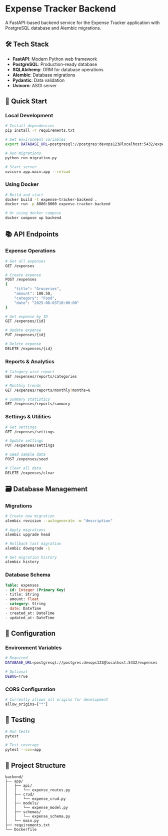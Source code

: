 # Expense Tracker Backend

A FastAPI-based backend service for the Expense Tracker application with PostgreSQL database and Alembic migrations.

## 🛠️ Tech Stack

- **FastAPI**: Modern Python web framework
- **PostgreSQL**: Production-ready database
- **SQLAlchemy**: ORM for database operations
- **Alembic**: Database migrations
- **Pydantic**: Data validation
- **Uvicorn**: ASGI server

## 🚀 Quick Start

### Local Development
```bash
# Install dependencies
pip install -r requirements.txt

# Set environment variables
export DATABASE_URL=postgresql://postgres:devops123@localhost:5432/expenses

# Run migrations
python run_migration.py

# Start server
uvicorn app.main:app --reload
```

### Using Docker
```bash
# Build and start
docker build -t expense-tracker-backend .
docker run -p 8000:8000 expense-tracker-backend

# Or using docker compose
docker compose up backend
```

## 📚 API Endpoints

### Expense Operations
```bash
# Get all expenses
GET /expenses

# Create expense
POST /expenses
{
    "title": "Groceries",
    "amount": 100.50,
    "category": "Food",
    "date": "2025-08-03T10:00:00"
}

# Get expense by ID
GET /expenses/{id}

# Update expense
PUT /expenses/{id}

# Delete expense
DELETE /expenses/{id}
```

### Reports & Analytics
```bash
# Category-wise report
GET /expenses/reports/categories

# Monthly trends
GET /expenses/reports/monthly?months=6

# Summary statistics
GET /expenses/reports/summary
```

### Settings & Utilities
```bash
# Get settings
GET /expenses/settings

# Update settings
PUT /expenses/settings

# Seed sample data
POST /expenses/seed

# Clear all data
DELETE /expenses/clear
```

## 🗃️ Database Management

### Migrations
```bash
# Create new migration
alembic revision --autogenerate -m "description"

# Apply migrations
alembic upgrade head

# Rollback last migration
alembic downgrade -1

# Get migration history
alembic history
```

### Database Schema
```sql
Table: expenses
- id: Integer (Primary Key)
- title: String
- amount: Float
- category: String
- date: DateTime
- created_at: DateTime
- updated_at: DateTime
```

## 🔧 Configuration

### Environment Variables
```bash
# Required
DATABASE_URL=postgresql://postgres:devops123@localhost:5432/expenses

# Optional
DEBUG=True
```

### CORS Configuration
```python
# Currently allows all origins for development
allow_origins=["*"]
```

## 🧪 Testing

```bash
# Run tests
pytest

# Test coverage
pytest --cov=app
```

## 📁 Project Structure
```
backend/
├── app/
│   ├── api/
│   │   └── expense_routes.py
│   ├── crud/
│   │   └── expense_crud.py
│   ├── models/
│   │   └── expense_model.py
│   ├── schemas/
│   │   └── expense_schema.py
│   └── main.py
├── requirements.txt
└── Dockerfile
```